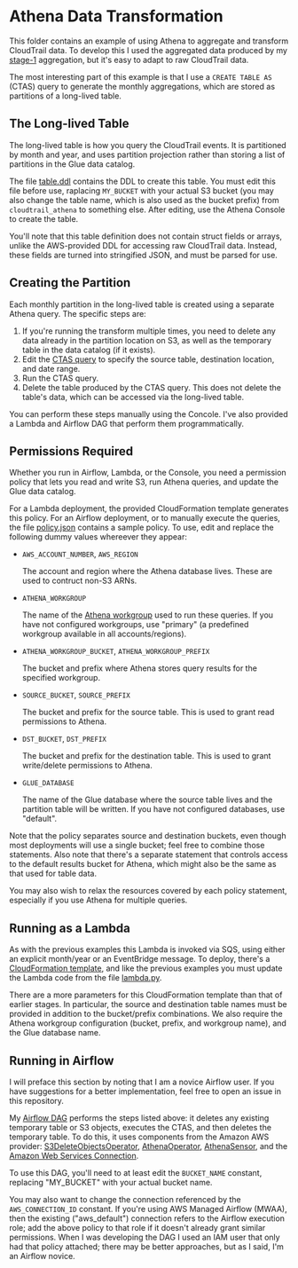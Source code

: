# Athena Data Transformation

This folder contains an example of using Athena to aggregate and transform CloudTrail data.
To develop this I used the aggregated data produced by my [stage-1](../stage-1) aggregation,
but it's easy to adapt to raw CloudTrail data.

The most interesting part of this example is that I use a `CREATE TABLE AS` (CTAS) query to
generate the monthly aggregations, which are stored as partitions of a long-lived table.


## The Long-lived Table

The long-lived table is how you query the CloudTrail events. It is partitioned by month
and year, and uses partition projection rather than storing a list of partitions in the
Glue data catalog.

The file [table.ddl](table.ddl) contains the DDL to create this table. You must edit
this file before use, raplacing `MY_BUCKET` with your actual S3 bucket (you may also
change the table name, which is also used as the bucket prefix) from `cloudtrail_athena`
to something else. After editing, use the Athena Console to create the table.

You'll note that this table definition does not contain struct fields or arrays, unlike
the AWS-provided DDL for accessing raw CloudTrail data. Instead, these fields are turned
into stringified JSON, and must be parsed for use.


## Creating the Partition

Each monthly partition in the long-lived table is created using a separate Athena query.
The specific steps are:

1. If you're running the transform multiple times, you need to delete any data already
   in the partition location on S3, as well as the temporary table in the data catalog
   (if it exists).
2. Edit the [CTAS query](ctas.ddl) to specify the source table, destination location, and
   date range.
3. Run the CTAS query.
4. Delete the table produced by the CTAS query. This does not delete the table's data,
   which can be accessed via the long-lived table.

You can perform these steps manually using the Concole. I've also provided a Lambda and
Airflow DAG that perform them programmatically.


## Permissions Required

Whether you run in Airflow, Lambda, or the Console, you need a permission policy that lets
you read and write S3, run Athena queries, and update the Glue data catalog.

For a Lambda deployment, the provided CloudFormation template generates this policy. For an
Airflow deployment, or to manually execute the queries, the file [policy.json](policy.json)
contains a sample policy. To use, edit and replace the following dummy values whereever they
appear:

* `AWS_ACCOUNT_NUMBER`, `AWS_REGION`

  The account and region where the Athena database lives. These are used to contruct non-S3
  ARNs.

* `ATHENA_WORKGROUP`

  The name of the [Athena workgroup](https://docs.aws.amazon.com/athena/latest/ug/workgroups.html)
  used to run these queries. If you have not configured workgroups, use "primary" (a predefined
  workgroup available in all accounts/regions).

* `ATHENA_WORKGROUP_BUCKET`, `ATHENA_WORKGROUP_PREFIX`

  The bucket and prefix where Athena stores query results for the specified workgroup.

* `SOURCE_BUCKET`, `SOURCE_PREFIX`

  The bucket and prefix for the source table. This is used to grant read permissions to Athena.

* `DST_BUCKET`, `DST_PREFIX`

  The bucket and prefix for the destination table. This is used to grant write/delete permissions
  to Athena.

* `GLUE_DATABASE`

  The name of the Glue database where the source table lives and the partition table will be
  written. If you have not configured databases, use "default".

Note that the policy separates source and destination buckets, even though most deployments
will use a single bucket; feel free to combine those statements. Also note that there's a
separate statement that controls access to the default results bucket for Athena, which
might also be the same as that used for table data.

You may also wish to relax the resources covered by each policy statement, especially if
you use Athena for multiple queries.


## Running as a Lambda

As with the previous examples this Lambda is invoked via SQS, using either an explicit
month/year or an EventBridge message. To deploy, there's a [CloudFormation template](cloudformation.yml),
and like the previous examples you must update the Lambda code from the file [lambda.py](lambda.py).

There are a more parameters for this CloudFormation template than that of earlier stages.
In particular, the source and destination table names must be provided in addition to the
bucket/prefix combinations. We also require the Athena workgroup configuration (bucket,
prefix, and workgroup name), and the Glue database name.


## Running in Airflow

I will preface this section by noting that I am a novice Airflow user. If you have suggestions
for a better implementation, feel free to open an issue in this repository.

My [Airflow DAG](airflow_dag.py) performs the steps listed above: it deletes any existing
temporary table or S3 objects, executes the CTAS, and then deletes the temporary table.
To do this, it uses components from the Amazon AWS provider:
[S3DeleteObjectsOperator](https://airflow.apache.org/docs/apache-airflow-providers-amazon/stable/operators/s3/s3.html#delete-amazon-s3-objects),
[AthenaOperator](https://airflow.apache.org/docs/apache-airflow-providers-amazon/stable/operators/athena/athena_boto.html#run-a-query-in-amazon-athena),
[AthenaSensor](https://airflow.apache.org/docs/apache-airflow-providers-amazon/stable/operators/athena/athena_boto.html#wait-on-amazon-athena-query-results),
and the [Amazon Web Services Connection](https://airflow.apache.org/docs/apache-airflow-providers-amazon/stable/connections/aws.html).

To use this DAG, you'll need to at least edit the `BUCKET_NAME` constant, replacing "MY_BUCKET"
with your actual bucket name.

You may also want to change the connection referenced by the `AWS_CONNECTION_ID` constant. If
you're using AWS Managed Airflow (MWAA), then the existing ("aws_default") connection refers
to the Airflow execution role; add the above policy to that role if it doesn't already grant
similar permissions. When I was developing the DAG I used an IAM user that only had that
policy attached; there may be better approaches, but as I said, I'm an Airflow novice.
